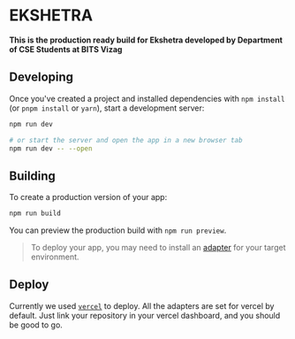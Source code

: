 # EKSHETRA

**This is the production ready build for Ekshetra developed by Department of CSE Students at BITS Vizag**

## Developing

Once you've created a project and installed dependencies with `npm install` (or `pnpm install` or `yarn`), start a development server:

```bash
npm run dev

# or start the server and open the app in a new browser tab
npm run dev -- --open
```

## Building

To create a production version of your app:

```bash
npm run build
```

You can preview the production build with `npm run preview`.

> To deploy your app, you may need to install an [adapter](https://kit.svelte.dev/docs/adapters) for your target environment.

## Deploy

Currently we used [`vercel`](https://vercel.com/) to deploy. All the adapters are set for vercel by default. Just link your repository in your vercel dashboard, and you should be good to go.
